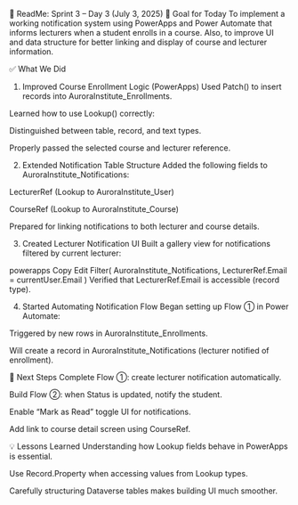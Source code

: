 📘 ReadMe: Sprint 3 – Day 3 (July 3, 2025)
🎯 Goal for Today
To implement a working notification system using PowerApps and Power Automate that informs lecturers when a student enrolls in a course. Also, to improve UI and data structure for better linking and display of course and lecturer information.

✅ What We Did
1. Improved Course Enrollment Logic (PowerApps)
Used Patch() to insert records into AuroraInstitute_Enrollments.

Learned how to use Lookup() correctly:

Distinguished between table, record, and text types.

Properly passed the selected course and lecturer reference.

2. Extended Notification Table Structure
Added the following fields to AuroraInstitute_Notifications:

LecturerRef (Lookup to AuroraInstitute_User)

CourseRef (Lookup to AuroraInstitute_Course)

Prepared for linking notifications to both lecturer and course details.

3. Created Lecturer Notification UI
Built a gallery view for notifications filtered by current lecturer:

powerapps
Copy
Edit
Filter(
   AuroraInstitute_Notifications,
   LecturerRef.Email = currentUser.Email
)
Verified that LecturerRef.Email is accessible (record type).

4. Started Automating Notification Flow
Began setting up Flow ① in Power Automate:

Triggered by new rows in AuroraInstitute_Enrollments.

Will create a record in AuroraInstitute_Notifications (lecturer notified of enrollment).

📝 Next Steps
Complete Flow ①: create lecturer notification automatically.

Build Flow ②: when Status is updated, notify the student.

Enable “Mark as Read” toggle UI for notifications.

Add link to course detail screen using CourseRef.

💡 Lessons Learned
Understanding how Lookup fields behave in PowerApps is essential.

Use Record.Property when accessing values from Lookup types.

Carefully structuring Dataverse tables makes building UI much smoother.

